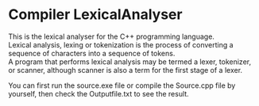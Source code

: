 # Compiler LexicalAnalyser
This is the lexical analyser for the C++ programming language.</br>
Lexical analysis, lexing or tokenization is the process of converting a sequence of characters into a sequence of tokens.</br>A program that performs lexical analysis may be termed a lexer, tokenizer, or scanner, although scanner is also a term for the first stage of a lexer.</br>
 
You can first run the source.exe file or compile the Source.cpp file by yourself,
then check the Outputfile.txt to see the result.
